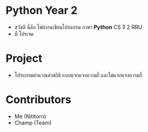 # Python Year 2

* สวัสดี นี่คือ ไฟล์งานเขียนโปรแกรม ภาษา **Python** CS ปี 2 RRU
* มี โปรเจค

# Project

* โปรแกรมคำนวณค่าสถิติ แบบแจกแจงความถี่ และไม่แจกแจงความถี่

# Contributors

* Me (Nititorn)
* Champ (Team)
